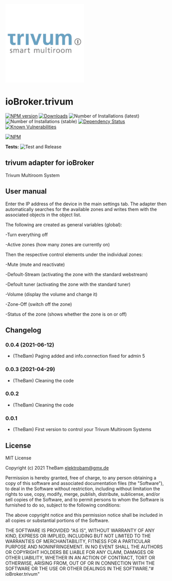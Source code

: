 ![Logo](admin/trivum.png)
# ioBroker.trivum

[![NPM version](http://img.shields.io/npm/v/iobroker.trivum.svg)](https://www.npmjs.com/package/iobroker.trivum)
[![Downloads](https://img.shields.io/npm/dm/iobroker.trivum.svg)](https://www.npmjs.com/package/iobroker.trivum)
![Number of Installations (latest)](http://iobroker.live/badges/trivum-installed.svg)
![Number of Installations (stable)](http://iobroker.live/badges/trivum-stable.svg)
[![Dependency Status](https://img.shields.io/david/TheBam1990/iobroker.trivum.svg)](https://david-dm.org/TheBam1990/iobroker.trivum)
[![Known Vulnerabilities](https://snyk.io/test/github/TheBam1990/ioBroker.trivum/badge.svg)](https://snyk.io/test/github/TheBam1990/ioBroker.trivum)

[![NPM](https://nodei.co/npm/iobroker.trivum.png?downloads=true)](https://nodei.co/npm/iobroker.trivum/)

**Tests:** ![Test and Release](https://github.com/TheBam1990/ioBroker.trivum/workflows/Test%20and%20Release/badge.svg)

## trivum adapter for ioBroker

Trivum Multiroom System

## User manual
Enter the IP address of the device in the main settings tab.
The adapter then automatically searches for the available zones and writes them with the associated objects in the object list.

The following are created as general variables (global):

-Turn everything off

-Active zones (how many zones are currently on)

Then the respective control elements under the individual zones:

-Mute (mute and reactivate)

-Defoult-Stream (activating the zone with the standard webstream)

-Defoult tuner (activating the zone with the standard tuner)

-Volume (display the volume and change it)

-Zone-Off (switch off the zone)

-Status of the zone (shows whether the zone is on or off)


## Changelog

### 0.0.4 (2021-06-12)
* (TheBam) Paging added and info.connection fixed for admin 5

### 0.0.3 (2021-04-29)
* (TheBam) Cleaning the code

### 0.0.2
* (TheBam) Cleaning the code

### 0.0.1
* (TheBam) First version to control your Trivum Multiroom Systems

## License
MIT License

Copyright (c) 2021 TheBam <elektrobam@gmx.de>

Permission is hereby granted, free of charge, to any person obtaining a copy
of this software and associated documentation files (the "Software"), to deal
in the Software without restriction, including without limitation the rights
to use, copy, modify, merge, publish, distribute, sublicense, and/or sell
copies of the Software, and to permit persons to whom the Software is
furnished to do so, subject to the following conditions:

The above copyright notice and this permission notice shall be included in all
copies or substantial portions of the Software.

THE SOFTWARE IS PROVIDED "AS IS", WITHOUT WARRANTY OF ANY KIND, EXPRESS OR
IMPLIED, INCLUDING BUT NOT LIMITED TO THE WARRANTIES OF MERCHANTABILITY,
FITNESS FOR A PARTICULAR PURPOSE AND NONINFRINGEMENT. IN NO EVENT SHALL THE
AUTHORS OR COPYRIGHT HOLDERS BE LIABLE FOR ANY CLAIM, DAMAGES OR OTHER
LIABILITY, WHETHER IN AN ACTION OF CONTRACT, TORT OR OTHERWISE, ARISING FROM,
OUT OF OR IN CONNECTION WITH THE SOFTWARE OR THE USE OR OTHER DEALINGS IN THE
SOFTWARE."# ioBroker.trivum" 
